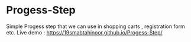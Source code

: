 # Progess-Step
Simple Progess step that we can use in shopping carts , registration form etc.
Live demo : https://19smabtahinoor.github.io/Progess-Step/
